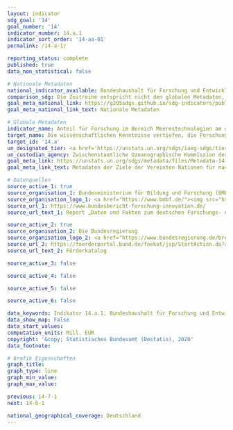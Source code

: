 ```yaml
---
layout: indicator
sdg_goal: '14'
goal_number: '14'
indicator_number: 14.a.1
indicator_sort_order: '14-aa-01'
permalink: /14-a-1/

reporting_status: complete
published: true
data_non_statistical: false

# Nationale Metadaten
national_indicator_available: Bundeshaushalt für Forschung und Entwicklung im Bereich Küsten-, Ozean- und Polarforschung, Geowissenschaft
comparison_sdg: Die Zeitreihe entspricht nicht den globalen Metadaten, bieten aber zusätzliche Informationen.
goal_meta_national_link: https://g205sdgs.github.io/sdg-indicators/public/MetaDe/14.a.1.pdf
goal_meta_national_link_text: Nationale Metadaten

# Globale Metadaten
indicator_name: Anteil für Forschung im Bereich Meerestechnologien am gesamten Forschungsetat
target_name: Die wissenschaftlichen Kenntnisse vertiefen, die Forschungskapazitäten ausbauen und Meerestechnologien weitergeben, unter Berücksichtigung der Kriterien und Leitlinien der Zwischenstaatlichen Ozeanographischen Kommission für die Weitergabe von Meerestechnologie, um die Gesundheit der Ozeane zu verbessern und den Beitrag der biologischen Vielfalt der Meere zur Entwicklung der Entwicklungsländer, insbesondere der kleinen Inselentwicklungsländer und der am wenigsten entwickelten Länder, zu verstärken
target_id: '14.a'
un_designated_tier: <a href='https://unstats.un.org/sdgs/iaeg-sdgs/tier-classification/' title='Klicken Sie hier um weitere Informationen zur UN-Tier-Klassifikation zu erhalten.'>Tier II</a>
un_custodian_agency: Zwischenstaatliche Ozeanographische Kommission der UNESCO (IOC-UNESCO)
goal_meta_link: https://unstats.un.org/sdgs/metadata/files/Metadata-14-0a-01.pdf
goal_meta_link_text: Metadaten der Ziele der Vereinten Nationen für nachhaltige Entwicklung

# Datenquellen
source_active_1: true
source_organisation_1: Bundesministerium für Bildung und Forschung (BMBF)
source_organisation_logo_1: <a href="https://www.bmbf.de/"><img src="https://g205sdgs.github.io/sdg-indicators/public/OrgImgDe/bmbf.png" alt="Logo bmbf" style="height:60px; width:148px"/></a>
source_url_1: https://www.bundesbericht-forschung-innovation.de/
source_url_text_1: Report „Daten und Fakten zum deutschen Forschungs- und Innovationssystem – Datenband Bundesbericht Forschung und Innovation 2018“

source_active_2: true
source_organisation_2: Die Bundesregierung
source_organisation_logo_2: <a href="https://www.bundesregierung.de/breg-de"><img src="https://g205sdgs.github.io/sdg-indicators/public/OrgImgDe/bundesregierung.png" alt="Logo bundesregierung" style="height:60px; width:148px"/></a>
source_url_2: https://foerderportal.bund.de/foekat/jsp/StartAction.do?actionMode=list
source_url_text_2: Förderkatalog

source_active_3: false

source_active_4: false

source_active_5: false

source_active_6: false

data_keywords: Indikator 14.a.1, Bundeshaushalt für Forschung und Entwicklung im Bereich Küsten-, Ozean- und Polarforschung, Geowissenschaft, Zwischenstaatliche Ozeanographische Kommission (IOC)
data_show_map: False
data_start_values: 
computation_units: Mill. EUR
copyright: '&copy; Statistisches Bundesamt (Destatis), 2020'
data_footnote: 

# Grafik Eigenschaften
graph_title: 
graph_type: line
graph_min_value: 
graph_max_value: 

previous: 14-7-1
next: 14-b-1

national_geographical_coverage: Deutschland
---
```


<span></span>